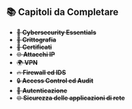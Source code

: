 ## 📚 Capitoli da Completare
- ~~🔐 **Cybersecurity Essentials**~~
- ~~🔑 **Crittografia**~~
- ~~📜 **Certificati**~~
- ~~🌐 **Attacchi IP**~~
- ~~🌍 **VPN**~~
- ~~🔥 **Firewall ed IDS**~~
- ~~🔒 **Access Control ed Audit**~~
- ~~🔐 **Autenticazione**~~
- ~~🌐 **Sicurezza delle applicazioni di rete**~~
